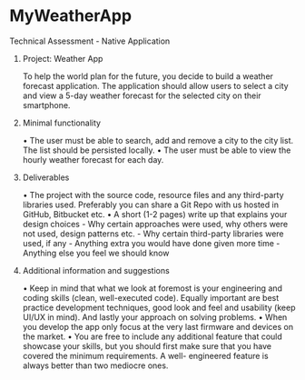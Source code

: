# MyWeatherApp

Technical Assessment - Native Application 

1. Project: Weather App
     
	 To help the world plan for the future, you decide to build a weather forecast application. The application should allow users to select a city and view a
	  5-day weather forecast for the selected city on their smartphone.


2. Minimal functionality
	
	• The user must be able to search, add and remove a city to the city list. The list should be persisted locally.
	• The user must be able to view the hourly weather forecast for each day. 
	

3. Deliverables

	• The project with the source code, resource files and any third-party libraries used. Preferably you can share a Git Repo with us hosted in GitHub, Bitbucket
	etc.
	• A short (1-2 pages) write up that explains your design choices
		- Why certain approaches were used, why others were not used, design patterns etc.
		- Why certain third-party libraries were used, if any
		- Anything extra you would have done given more time - Anything else you feel we should know


4. Additional information and suggestions

	• Keep in mind that what we look at foremost is your engineering and coding skills (clean, well-executed code). Equally important are best practice development 	techniques, good look and feel and usability (keep UI/UX in mind). And lastly your approach on solving problems.
	• When you develop the app only focus at the very last firmware and devices on the market.
	• You are free to include any additional feature that could showcase your skills, but you should first make sure that you have covered the minimum requirements.
	A well- engineered feature is always better than two mediocre ones.
